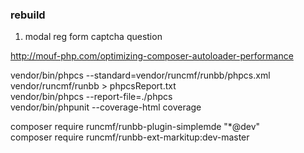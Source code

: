 ### rebuild 

1. modal reg form captcha question


http://mouf-php.com/optimizing-composer-autoloader-performance  
  
vendor/bin/phpcs --standard=vendor/runcmf/runbb/phpcs.xml vendor/runcmf/runbb > phpcsReport.txt  
vendor/bin/phpcs --report-file=./phpcs  
vendor/bin/phpunit --coverage-html coverage  

composer require runcmf/runbb-plugin-simplemde "*@dev"  
composer require runcmf/runbb-ext-markitup:dev-master
